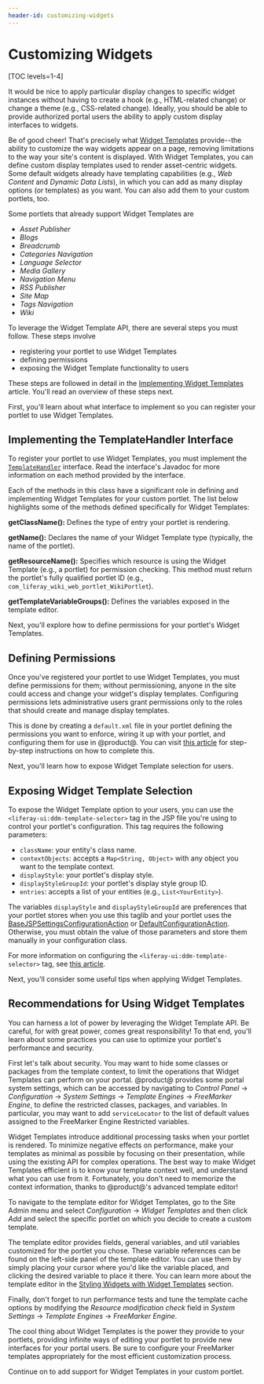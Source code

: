 ```yaml
---
header-id: customizing-widgets
---
```


# Customizing Widgets

[TOC levels=1-4]

It would be nice to apply particular display changes to specific widget
instances without having to create a hook (e.g., HTML-related change) or change
a theme (e.g., CSS-related change). Ideally, you should be able to provide
authorized portal users the ability to apply custom display interfaces to
widgets.

Be of good cheer! That's precisely what
[Widget Templates](/docs/7-2/user/-/knowledge_base/u/styling-widgets-with-widget-templates)
provide--the ability to customize the way widgets appear on a page, removing
limitations to the way your site's content is displayed. With Widget Templates,
you can define custom display templates used to render asset-centric widgets.
Some default widgets already have templating capabilities (e.g., *Web Content*
and *Dynamic Data Lists*), in which you can add as many display options (or
templates) as you want. You can also add them to your custom portlets, too.

Some portlets that already support Widget Templates are

- *Asset Publisher*
- *Blogs*
- *Breadcrumb*
- *Categories Navigation*
- *Language Selector*
- *Media Gallery*
- *Navigation Menu*
- *RSS Publisher*
- *Site Map*
- *Tags Navigation*
- *Wiki*

To leverage the Widget Template API, there are several steps you must follow.
These steps involve

- registering your portlet to use Widget Templates
- defining permissions
- exposing the Widget Template functionality to users

These steps are followed in detail in the
[Implementing Widget Templates](/docs/7-2/customization/-/knowledge_base/c/implementing-widget-templates)
article. You'll read an overview of these steps next.

First, you'll learn about what interface to implement so you can register your
portlet to use Widget Templates.

## Implementing the TemplateHandler Interface

To register your portlet to use Widget Templates, you must implement the
[`TemplateHandler`](@platform-ref@/7.2-latest/javadocs/portal-kernel/com/liferay/portal/kernel/template/TemplateHandler.html)
interface. Read the interface's Javadoc for more information on each method
provided by the interface.

Each of the methods in this class have a significant role in defining and
implementing Widget Templates for your custom portlet. The list below highlights
some of the methods defined specifically for Widget Templates:

**getClassName():** Defines the type of entry your portlet is rendering.

**getName():** Declares the name of your Widget Template type (typically,
the name of the portlet).

**getResourceName():** Specifies which resource is using the Widget
Template (e.g., a portlet) for permission checking. This method must return
the portlet's fully qualified portlet ID (e.g.,
`com_liferay_wiki_web_portlet_WikiPortlet`).

**getTemplateVariableGroups():** Defines the variables exposed in the
template editor.

Next, you'll explore how to define permissions for your portlet's Widget
Templates.

## Defining Permissions

Once you've registered your portlet to use Widget Templates, you must define
permissions for them; without permissioning, anyone in the site could access and
change your widget's display templates. Configuring permissions lets
administrative users grant permissions only to the roles that should create and
manage display templates.

This is done by creating a `default.xml` file in your portlet defining the
permissions you want to enforce, wiring it up with your portlet, and
configuring them for use in @product@. You can visit
[this article](/docs/7-2/customization/-/knowledge_base/c/implementing-widget-templates)
for step-by-step instructions on how to complete this.

Next, you'll learn how to expose Widget Template selection for users.

## Exposing Widget Template Selection

To expose the Widget Template option to your users, you can use the
`<liferay-ui:ddm-template-selector>` tag in the JSP file you're using to control
your portlet's configuration. This tag requires the following parameters:

- `className`: your entity's class name.
- `contextObjects`: accepts a `Map<String, Object>` with any object you want
 to the template context.
- `displayStyle`: your portlet's display style.
- `displayStyleGroupId`: your portlet's display style group ID.
- `entries`: accepts a list of your entities (e.g., `List<YourEntity>`).

The variables `displayStyle` and `displayStyleGroupId` are preferences that your
portlet stores when you use this taglib and your portlet uses the
[BaseJSPSettingsConfigurationAction](@platform-ref@/7.2-latest/javadocs/portal-kernel/com/liferay/portal/kernel/portlet/BaseJSPSettingsConfigurationAction.html)
or
[DefaultConfigurationAction](@platform-ref@/7.2-latest/javadocs/portal-kernel/com/liferay/portal/kernel/portlet/DefaultConfigurationAction.html).
Otherwise, you must obtain the value of those parameters and store them
manually in your configuration class.

For more information on configuring the `<liferay-ui:ddm-template-selector>`
tag, see
[this article](/docs/7-2/customization/-/knowledge_base/c/implementing-widget-templates).

Next, you'll consider some useful tips when applying Widget Templates.

## Recommendations for Using Widget Templates

You can harness a lot of power by leveraging the Widget Template API. Be
careful, for with great power, comes great responsibility! To that end, you'll
learn about some practices you can use to optimize your portlet's performance
and security.
 
First let's talk about security. You may want to hide some classes or packages
from the template context, to limit the operations that Widget Templates can
perform on your portal. @product@ provides some portal system settings, which
can be accessed by navigating to *Control Panel* &rarr; *Configuration* &rarr;
*System Settings* &rarr; *Template Engines* &rarr; *FreeMarker Engine*, to
define the restricted classes, packages, and variables. In particular, you may
want to add `serviceLocator` to the list of default values assigned to the
FreeMarker Engine Restricted variables.

Widget Templates introduce additional processing tasks when your portlet is
rendered. To minimize negative effects on performance, make your templates as
minimal as possible by focusing on their presentation, while using the existing
API for complex operations. The best way to make Widget Templates efficient is
to know your template context well, and understand what you can use from it.
Fortunately, you don't need to memorize the context information, thanks to
@product@'s advanced template editor!

To navigate to the template editor for Widget Templates, go to the Site Admin
menu and select *Configuration* &rarr; *Widget Templates* and then click *Add*
and select the specific portlet on which you decide to create a custom template.

The template editor provides fields, general variables, and util variables
customized for the portlet you chose. These variable references can be found on
the left-side panel of the template editor. You can use them by simply placing
your cursor where you'd like the variable placed, and clicking the desired
variable to place it there. You can learn more about the template editor in the
[Styling Widgets with Widget Templates](/docs/7-2/user/-/knowledge_base/u/styling-widgets-with-widget-templates)
section.

Finally, don't forget to run performance tests and tune the template cache
options by modifying the *Resource modification check* field in *System
Settings* &rarr; *Template Engines* &rarr; *FreeMarker Engine*.

The cool thing about Widget Templates is the power they provide to your portlets,
providing infinite ways of editing your portlet to provide new interfaces for
your portal users. Be sure to configure your FreeMarker templates appropriately
for the most efficient customization process.

Continue on to add support for Widget Templates in your custom portlet.
